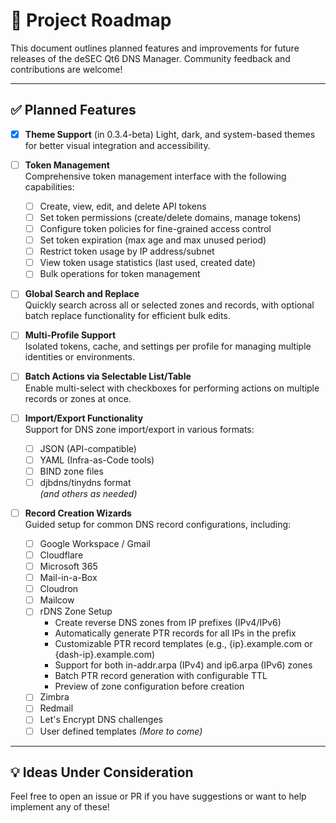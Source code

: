 # 📍 Project Roadmap

This document outlines planned features and improvements for future releases of the deSEC Qt6 DNS Manager. Community feedback and contributions are welcome!

---

## ✅ Planned Features

- [x] **Theme Support**  (in 0.3.4-beta)
  Light, dark, and system-based themes for better visual integration and accessibility.

- [ ] **Token Management**  
  Comprehensive token management interface with the following capabilities:
  - [ ] Create, view, edit, and delete API tokens
  - [ ] Set token permissions (create/delete domains, manage tokens)
  - [ ] Configure token policies for fine-grained access control
  - [ ] Set token expiration (max age and max unused period)
  - [ ] Restrict token usage by IP address/subnet
  - [ ] View token usage statistics (last used, created date)
  - [ ] Bulk operations for token management

- [ ] **Global Search and Replace**  
  Quickly search across all or selected zones and records, with optional batch replace functionality for efficient bulk edits.

- [ ] **Multi-Profile Support**  
  Isolated tokens, cache, and settings per profile for managing multiple identities or environments.

- [ ] **Batch Actions via Selectable List/Table**  
  Enable multi-select with checkboxes for performing actions on multiple records or zones at once.

- [ ] **Import/Export Functionality**  
  Support for DNS zone import/export in various formats:
  - [ ] JSON (API-compatible)
  - [ ] YAML (Infra-as-Code tools)
  - [ ] BIND zone files
  - [ ] djbdns/tinydns format  
  *(and others as needed)*

- [ ] **Record Creation Wizards**  
  Guided setup for common DNS record configurations, including:
  - [ ] Google Workspace / Gmail
  - [ ] Cloudflare
  - [ ] Microsoft 365
  - [ ] Mail-in-a-Box
  - [ ] Cloudron
  - [ ] Mailcow
  - [ ] rDNS Zone Setup
    - Create reverse DNS zones from IP prefixes (IPv4/IPv6)
    - Automatically generate PTR records for all IPs in the prefix
    - Customizable PTR record templates (e.g., {ip}.example.com or {dash-ip}.example.com)
    - Support for both in-addr.arpa (IPv4) and ip6.arpa (IPv6) zones
    - Batch PTR record generation with configurable TTL
    - Preview of zone configuration before creation
  - [ ] Zimbra
  - [ ] Redmail
  - [ ] Let's Encrypt DNS challenges
  - [ ] User defined templates
  *(More to come)*

---

## 💡 Ideas Under Consideration

Feel free to open an issue or PR if you have suggestions or want to help implement any of these!
